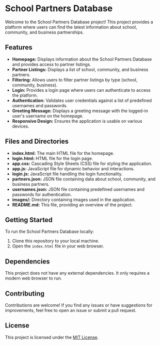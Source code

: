 # School Partners Database

Welcome to the School Partners Database project! This project provides a platform where users can find the latest information about school, community, and business partnerships.

## Features

- **Homepage:** Displays information about the School Partners Database and provides access to partner listings.
- **Partner Listings:** Displays a list of school, community, and business partners.
- **Filtering:** Allows users to filter partner listings by type (school, community, business).
- **Login:** Provides a login page where users can authenticate to access the platform.
- **Authentication:** Validates user credentials against a list of predefined usernames and passwords.
- **Greeting Message:** Displays a greeting message with the logged-in user's username on the homepage.
- **Responsive Design:** Ensures the application is usable on various devices.

## Files and Directories

- **index.html:** The main HTML file for the homepage.
- **login.html:** HTML file for the login page.
- **app.css:** Cascading Style Sheets (CSS) file for styling the application.
- **app.js:** JavaScript file for dynamic behavior and interactions.
- **login.js:** JavaScript file handling the login functionality.
- **partners.json:** JSON file containing data about school, community, and business partners.
- **usernames.json:** JSON file containing predefined usernames and passwords for authentication.
- **images/:** Directory containing images used in the application.
- **README.md:** This file, providing an overview of the project.

## Getting Started

To run the School Partners Database locally:

1. Clone this repository to your local machine.
2. Open the `index.html` file in your web browser.

## Dependencies

This project does not have any external dependencies. It only requires a modern web browser to run.

## Contributing

Contributions are welcome! If you find any issues or have suggestions for improvements, feel free to open an issue or submit a pull request.

## License

This project is licensed under the [MIT License](LICENSE).
